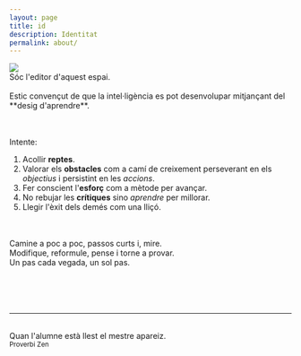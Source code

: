 ```yaml
---
layout: page
title: id
description: Identitat
permalink: about/
---
```


<img class="col one right" src="..//img/alfons.jpg">

<br />
Sóc l'editor d'aquest espai.
<br /><br />
Estic convençut de que la intel·ligència es pot desenvolupar mitjançant del **desig d'aprendre**.

<br /><br />
Intente:

1. Acollir **reptes**.
2. Valorar els **obstacles** com a camí de creixement perseverant en els *objectius* i persistint en les *accions*.
3. Fer conscient l'**esforç** com a mètode per avançar.
4. No rebujar les **crítiques** sino *aprendre* per millorar.
5. Llegir l'èxit dels demés com una lliçó.

<br /><br />
Camine a poc a poc, passos curts i, mire.<br />
Modifique, reformule, pense i torne a provar.<br />
Un pas cada vegada, un sol pas.<br />
<br />
<br />
<br />
<br />
<hr/>
<br/>
<span class="contacticon center">
	<a href="https://github.com/inclusa" target="_blank"><i class="fa fa-github-square"></i></a>
	<a href="https://es.linkedin.com/in/alfons-joan-rovira-granero-85ab4228" target="_blank"><i class="fa fa-linkedin-square"></i></a>
	<a href="https://www.tumblr.com/blog/inclusa" target="_blank"><i class="fa fa-tumblr-square"></i></a>
	<a href="https://twitter.com/inclusa" target="_blank"><i class="fa fa-twitter-square"></i></a>
</span>

<div class="col three caption">
	Quan l'alumne està llest el mestre apareiz.
	<br />
	<small>Proverbi Zen</small>
</div>

